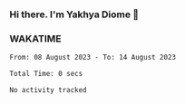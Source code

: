 ### Hi there. I'm Yakhya Diome 👋

### WAKATIME
<!--START_SECTION:waka-->

```txt
From: 08 August 2023 - To: 14 August 2023

Total Time: 0 secs

No activity tracked
```

<!--END_SECTION:waka-->
